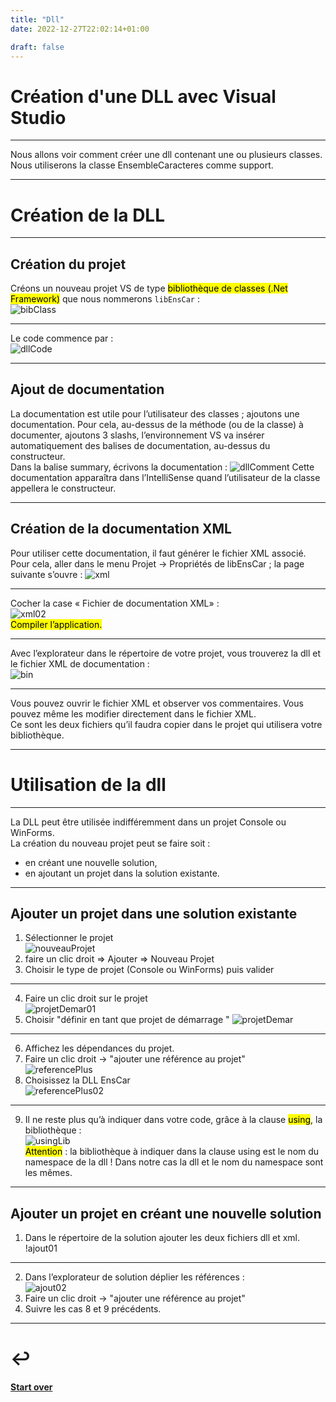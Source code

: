 ```yaml
---
title: "Dll"
date: 2022-12-27T22:02:14+01:00

draft: false
---
```

<style>
  .reveal p {
    text-align: left;
  }
  .reveal ul {
    display: block;
  }
  .reveal ol {
    display: block;
  }
</style>

# Création d'une DLL avec Visual Studio

---

Nous allons voir comment créer une dll contenant une ou plusieurs classes.  
Nous utiliserons la classe EnsembleCaracteres comme support. 


---

# Création de la DLL

---

## Création du projet
Créons un nouveau projet VS de type <mark>bibliothèque de classes (.Net Framework)</mark> que nous nommerons `libEnsCar`  :  
![bibClass](/images/dll/bibClass.png)

---

Le code commence par :  
![dllCode](/images/dll/dllCode.png)

---

## Ajout de documentation
La documentation est utile pour l’utilisateur des classes ; ajoutons une documentation.
Pour cela, au-dessus de la méthode (ou de la classe) à documenter, ajoutons 3 slashs, l’environnement VS va insérer 
automatiquement des balises de documentation, au-dessus du constructeur.  
Dans la balise summary, écrivons la documentation :
![dllComment](/images/dll/dllComment.png)
Cette documentation apparaîtra dans l’IntelliSense quand l’utilisateur de la classe appellera le constructeur.

---

## Création de la documentation XML
Pour utiliser cette documentation, il faut générer le fichier XML associé.  
Pour cela, aller dans le menu Projet → Propriétés de libEnsCar ; la page suivante s’ouvre :
![xml](/images/dll/xml.png)

---

Cocher la case « Fichier de documentation XML» :  
![xml02](/images/dll/xml02.png)  
<mark>Compiler l’application.</mark>

---

Avec l’explorateur dans le répertoire de votre projet, vous trouverez la dll et le fichier XML de documentation :  
![bin](/images/dll/bin.png)

---

Vous pouvez ouvrir le fichier XML et observer vos commentaires. Vous pouvez même les modifier directement dans le fichier XML.  
Ce sont les deux fichiers qu’il faudra copier dans le projet qui utilisera votre bibliothèque.


---

# Utilisation de la dll

---

La DLL peut être utilisée indifféremment dans un projet Console ou WinForms.  
La création du nouveau projet peut se faire soit :
- en créant une nouvelle solution,
- en ajoutant un projet dans la solution existante.

---

## Ajouter un projet dans une solution existante
1. Sélectionner le projet  
   ![nouveauProjet](/images/dll/nouveauProjet.png)
2. faire un clic droit => Ajouter => Nouveau Projet
3. Choisir le type de projet (Console ou WinForms) puis valider

---

4. Faire un clic droit sur le projet  
![projetDemar01](/images/dll/projetDemar01.png)  
5. Choisir "définir en tant que projet de démarrage "
![projetDemar](/images/dll/projetDemar.png)

---

6. Affichez les dépendances du projet.  
7. Faire un clic droit → "ajouter une référence au projet"  
![referencePlus](/images/dll/referencePlus.png)  
8. Choisissez la DLL EnsCar   
![referencePlus02](/images/dll/referencePlus02.png)

---

9. Il ne reste plus qu’à indiquer dans votre code, grâce à la clause <mark>using</mark>, la bibliothèque :  
![usingLib](/images/dll/usingLib.png)  
<mark>Attention</mark> : la bibliothèque à indiquer dans la clause using est le nom du namespace de la dll ! Dans notre cas la dll et le nom du namespace sont les mêmes.

---

## Ajouter un projet en créant une nouvelle solution
1. Dans le répertoire de la solution ajouter les deux fichiers dll et xml.  
!ajout01[](/images/dll/ajout01.png)

---

2. Dans l’explorateur de solution déplier les références :  
   ![ajout02](/images/dll/ajout02.png)
3. Faire un clic droit → "ajouter une référence au projet"
4. Suivre les cas 8 et 9 précédents.

---

# ↩️

#### [Start over](/index)